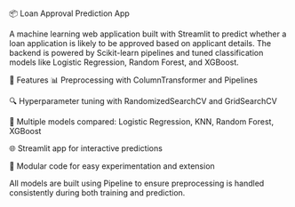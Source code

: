 📦 Loan Approval Prediction App

A machine learning web application built with Streamlit to predict whether a loan application is likely to be approved based on applicant details. The backend is powered by Scikit-learn pipelines and tuned classification models like Logistic Regression, Random Forest, and XGBoost.

📌 Features
📊 Preprocessing with ColumnTransformer and Pipelines

🔍 Hyperparameter tuning with RandomizedSearchCV and GridSearchCV

🧠 Multiple models compared: Logistic Regression, KNN, Random Forest, XGBoost

🌐 Streamlit app for interactive predictions

📁 Modular code for easy experimentation and extension

All models are built using Pipeline to ensure preprocessing is handled consistently during both training and prediction.

